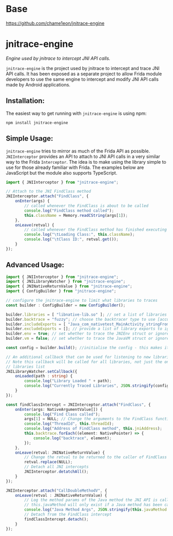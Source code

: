 # Base
https://github.com/chame1eon/jnitrace-engine 
# jnitrace-engine

_Engine used by jnitrace to intercept JNI API calls._

`jnitrace-engine` is the project used by jnitrace to intercept and trace JNI API calls. It has been exposed as a separate project to allow Frida module developers to use the same engine to intercept and modify JNI API calls made by Android applications.

## Installation:

The easiest way to get running with `jnitrace-engine` is using npm:

`npm install jnitrace-engine`

## Simple Usage:

`jnitrace-engine` tries to mirror as much of the Frida API as possible. `JNIInterceptor` provides an API to attach to JNI API calls in a very similar way to the Frida `Interceptor`. The idea is to make using the library simple to use for those already familiar with Frida. The examples below are JavaScript but the module also supports TypeScript.

```javascript
import { JNIInterceptor } from "jnitrace-engine";

// Attach to the JNI FindClass method
JNIInterceptor.attach("FindClass", {
    onEnter(args) {
        // called whenever the FindClass is about to be called
        console.log("FindClass method called");
        this.className = Memory.readCString(args[1]);
    },
    onLeave(retval) {
        // called whenever the FindClass method has finished executing
        console.log("\tLoading Class:", this.className);
        console.log("\tClass ID:", retval.get());
    }
});

```

## Advanced Usage:

```TypeScript
import { JNIInterceptor } from "jnitrace-engine";
import { JNILibraryWatcher } from "jnitrace-engine";
import { JNINativeReturnValue } from "jnitrace-engine";
import { ConfigBuilder } from "jnitrace-engine";

// configure the jnitrace-engine to limit what libraries to traces
const builder : ConfigBuilder = new ConfigBuilder();

builder.libraries = [ "libnative-lib.so" ]; // set a list of libraries to track
builder.backtrace = "fuzzy"; // choose the backtracer type to use [accurate/fuzzy/none]
builder.includeExports = [ "Java_com_nativetest_MainActivity_stringFromJNI" ]; // provide a list of library exports to track
builder.excludeExports = []; // provide a list of library exports to ignore
builder.env = true; // set whether to trace the JNIEnv struct or ignore all of it
builder.vm = false; // set whether to trace the JavaVM struct or ignore all of it

const config = builder.build(); //initialise the config - this makes it available to the engine

// An additional callback that can be used for listening to new libraries being loaded by an application
// Note this callback will be called for all libraries, not just the ones in the config
// libraries list
JNILibraryWatcher.setCallback({
    onLoaded(path : string) {
        console.log("Library Loaded " + path);
        console.log("Currently Traced Libraries", JSON.stringify(config.libraries));
    }
});

const findClassIntercept = JNIInterceptor.attach("FindClass", {
    onEnter(args: NativeArgumentValue[]) {
        console.log("Find Class called");
        args[1] = NULL; // Change the arguments to the FindClass function
        console.log("ThreadId", this.threadId);
        console.log("Address of FindClass method", this.jniAddress);
        this.backtrace.forEach((element: NativePointer) => {
            console.log("backtrace", element);
        });
    },
    onLeave(retval: JNINativeReturnValue) {
        // Change the retval to be returned to the caller of FindClass
        retval.replace(NULL);
        // Detach all JNI intercepts
        JNIInterceptor.detatchAll();
    }
});

JNIInterceptor.attach("CallDoubleMethodV", {
    onLeave(retval : JNINativeReturnValue) {
        // Log the method params of the Java method the JNI API is calling.
        // this.javaMethod will only exist if a Java method has been called.
        console.log("Java Method Args", JSON.stringify(this.javaMethod.params));
        // Detach from the FindClass intercept
        findClassIntercept.detach();
    }
});
```
